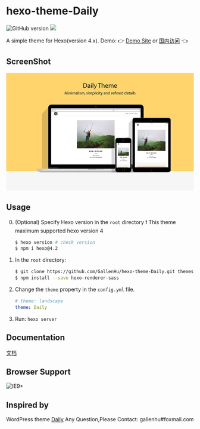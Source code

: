 # hexo-theme-Daily

![GitHub version](https://img.shields.io/github/v/release/gallenhu/hexo-theme-Daily?color=success)
![](https://img.shields.io/badge/license-MIT-000000.svg)

A simple theme for Hexo(version 4.x). Demo: :point_right: [Demo Site](https://hinpc.github.io/Daily/) or [国内访问](http://gallenhu.gitee.io/daily/) :point_left:

## ScreenShot
![Daily](screenshots/daily.jpg)

## Usage
0. (Optional) Specify Hexo version in the `root` directory
❗️ This theme maximum supported hexo version 4
    ```sh
    $ hexo version # check version
    $ npm i hexo@4.2
    ```

1. In the `root` directory:
    ```sh
    $ git clone https://github.com/GallenHu/hexo-theme-Daily.git themes/Daily
    $ npm install --save hexo-renderer-sass
    ```

2. Change the `theme` property in the `config.yml` file.
    ```yml
    # theme: landscape
    theme: Daily
    ```

3. Run: `hexo server`

## Documentation
[文档](https://github.com/GallenHu/hexo-theme-Daily/wiki)

## Browser Support
![IE9+](https://img.shields.io/badge/IE9+-success?style=flat&logo=internet-explorer&cacheSeconds=36000)

## Inspired by
WordPress theme [Daily](http://www.robertbrodziak.com/en/free-wordpress-themes/daily-theme/)
Any Question,Please Contact: gallenhu#foxmail.com
